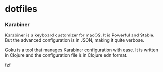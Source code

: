 # dotfiles

### Karabiner

[Karabiner](https://pqrs.org/osx/karabiner/) is a keyboard customizer for macOS. It is Powerful and Stable. But the advanced configuration is in JSON, making it quite verbose.

[Goku](https://github.com/yqrashawn/GokuRakuJoudo) is a tool that manages Karabiner configuration with ease. It is written in Clojure and the configuration file is in Clojure edn format.

[fzf](https://github.com/junegunn/fzf#installation)
